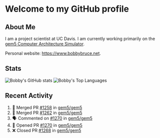 # Welcome to my GitHub profile

## About Me

I am a project scientist at UC Davis. I am currently working primarily on the [gem5 Computer Architecture Simulator](https://github.com/gem5).

Personal website: <https://www.bobbybruce.net>.

## Stats

![Bobby's GitHub stats](https://github-readme-stats.vercel.app/api?username=bobbyrbruce&show_icons=true&theme=responsive&include_all_commits=true&count_private=true&show=reviews&disable_animations=true)
![Bobby's Top Languages ](https://github-readme-stats.vercel.app/api/top-langs/?username=bobbyrbruce&layout=compact&theme=responsive&count_private=true&langs_count=10&disable_animations=true)

## Recent Activity

<!--START_SECTION:activity-->
1. 🎉 Merged PR [#1258](https://github.com/gem5/gem5/pull/1258) in [gem5/gem5](https://github.com/gem5/gem5)
2. 🎉 Merged PR [#1262](https://github.com/gem5/gem5/pull/1262) in [gem5/gem5](https://github.com/gem5/gem5)
3. 🗣 Commented on [#1270](https://github.com/gem5/gem5/pull/1270#issuecomment-2180692392) in [gem5/gem5](https://github.com/gem5/gem5)
4. 💪 Opened PR [#1270](https://github.com/gem5/gem5/pull/1270) in [gem5/gem5](https://github.com/gem5/gem5)
5. ❌ Closed PR [#1268](https://github.com/gem5/gem5/pull/1268) in [gem5/gem5](https://github.com/gem5/gem5)
<!--END_SECTION:activity-->
